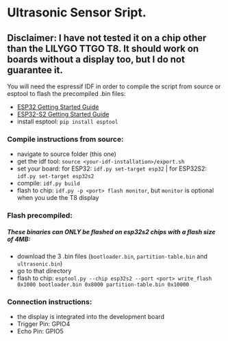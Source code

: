 # Ultrasonic Sensor Sript.
## Disclaimer: I have not tested it on a chip other than the LILYGO TTGO T8. It should work on boards without a display too, but I do not guarantee it.
You will need the espressif IDF in order to compile the script from source or esptool to flash the precompiled .bin files:

- [ESP32 Getting Started Guide](https://docs.espressif.com/projects/esp-idf/en/stable/get-started/index.html)
- [ESP32-S2 Getting Started Guide](https://docs.espressif.com/projects/esp-idf/en/latest/esp32s2/get-started/index.html)
- install esptool: `pip install esptool`

### Compile instructions from source:
- navigate to source folder (this one)
- get the idf tool: `source <your-idf-installation>/export.sh`
- set your board: for ESP32: `idf.py set-target esp32` | for ESP32S2: `idf.py set-target esp32s2`
- compile: `idf.py build`
- flash to chip: `idf.py -p <port> flash monitor`, but `monitor` is optional when you ude the T8 display

### Flash precompiled:
##### These binaries can ONLY be flashed on esp32s2 chips with a flash size of 4MB:
- download the 3 .bin files (`bootloader.bin`, `partition-table.bin` and `ultrasonic.bin`)
- go to that directory
- flash to chip: `esptool.py --chip esp32s2 --port <port> write_flash 0x1000 bootloader.bin 0x8000 partition-table.bin 0x10000`

### Connection instructions:
- the display is integrated into the development board
- Trigger Pin: GPIO4
- Echo Pin: GPIO5
